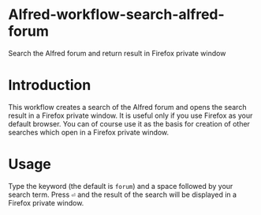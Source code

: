 # Alfred-workflow-search-alfred-forum
Search the Alfred forum and return result in Firefox private window

# Introduction

This workflow creates a search of the Alfred forum and opens the search result in a Firefox private window. It is useful only if you use Firefox as your default browser. You can of course use it as the basis for creation of other searches which open in a Firefox private window.

# Usage

Type the keyword (the default is `forum`) and a space followed by your search term. Press <kbd>⏎</kbd> and the result of the search will be displayed in a Firefox private window.
